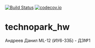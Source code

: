 
[![Build Status](https://app.travis-ci.com/Dan1aR/technopark_hw.svg?branch=hw1)](https://app.travis-ci.com/github/Dan1aR/technopark_hw)
[![codecov.io](https://codecov.io/github/Dan1aR/technopark_hw/coverage.svg?branch=hw1)](https://codecov.io/gh/Dan1aR/technopark_hw/branch/hw1)


# technopark_hw
Андреев Данил ML-12 (ИУ6-33Б) - ДЗ№1
